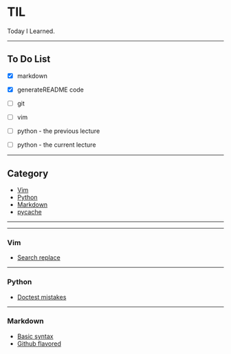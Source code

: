 # TIL

Today I Learned.

-----------------

## To Do List

- [x] markdown
- [x] generateREADME code
- [ ] git
- [ ] vim
- [ ] python - the previous lecture
- [ ] python - the current lecture


---------------
## Category

* [Vim](vim)
* [Python](python)
* [Markdown](markdown)
* [  pycache  ](__pycache__)

---------------
---------------
### Vim
* [Search replace](vim/search_replace.md)
---------------
### Python
* [Doctest mistakes](python/doctest_mistakes.md)
---------------
### Markdown
* [Basic syntax](markdown/basic_syntax.md)
* [Github flavored](markdown/github_flavored.md)
